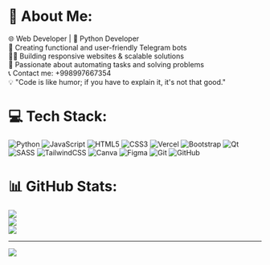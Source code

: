 # 💫 About Me:
🌐 Web Developer | 🐍 Python Developer<br>🤖 Creating functional and user-friendly Telegram bots<br>👨‍💻 Building responsive websites & scalable solutions<br>🚀 Passionate about automating tasks and solving problems<br>📞 Contact me: +998997667354<br>💡 "Code is like humor; if you have to explain it, it's not that good."


# 💻 Tech Stack:
![Python](https://img.shields.io/badge/python-3670A0?style=for-the-badge&logo=python&logoColor=ffdd54) ![JavaScript](https://img.shields.io/badge/javascript-%23323330.svg?style=for-the-badge&logo=javascript&logoColor=%23F7DF1E) ![HTML5](https://img.shields.io/badge/html5-%23E34F26.svg?style=for-the-badge&logo=html5&logoColor=white) ![CSS3](https://img.shields.io/badge/css3-%231572B6.svg?style=for-the-badge&logo=css3&logoColor=white) ![Vercel](https://img.shields.io/badge/vercel-%23000000.svg?style=for-the-badge&logo=vercel&logoColor=white) ![Bootstrap](https://img.shields.io/badge/bootstrap-%238511FA.svg?style=for-the-badge&logo=bootstrap&logoColor=white) ![Qt](https://img.shields.io/badge/Qt-%23217346.svg?style=for-the-badge&logo=Qt&logoColor=white) ![SASS](https://img.shields.io/badge/SASS-hotpink.svg?style=for-the-badge&logo=SASS&logoColor=white) ![TailwindCSS](https://img.shields.io/badge/tailwindcss-%2338B2AC.svg?style=for-the-badge&logo=tailwind-css&logoColor=white) ![Canva](https://img.shields.io/badge/Canva-%2300C4CC.svg?style=for-the-badge&logo=Canva&logoColor=white) ![Figma](https://img.shields.io/badge/figma-%23F24E1E.svg?style=for-the-badge&logo=figma&logoColor=white) ![Git](https://img.shields.io/badge/git-%23F05033.svg?style=for-the-badge&logo=git&logoColor=white) ![GitHub](https://img.shields.io/badge/github-%23121011.svg?style=for-the-badge&logo=github&logoColor=white)
# 📊 GitHub Stats:
![](https://github-readme-stats.vercel.app/api?username=amanullayev2210&theme=default&hide_border=false&include_all_commits=false&count_private=false)<br/>
![](https://nirzak-streak-stats.vercel.app/?user=amanullayev2210&theme=default&hide_border=false)<br/>
![](https://github-readme-stats.vercel.app/api/top-langs/?username=amanullayev2210&theme=default&hide_border=false&include_all_commits=false&count_private=false&layout=compact)

---
[![](https://visitcount.itsvg.in/api?id=amanullayev2210&icon=0&color=0)](https://visitcount.itsvg.in)

<!-- Proudly created with GPRM ( https://gprm.itsvg.in ) -->
